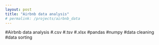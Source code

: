 ```yaml
---
layout: post
title: "Airbnb data analysis"
# permalink: /projects/airbnb_data
---
```


#Airbnb data analysis
#.csv
#.tsv
#.xlsx
#pandas
#numpy
#data cleaning
#data sorting 

